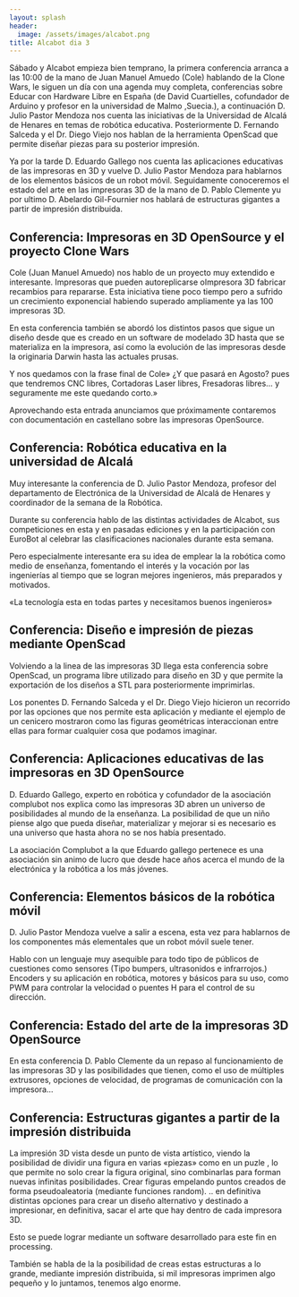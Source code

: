 ```yaml
---
layout: splash
header:
  image: /assets/images/alcabot.png
title: Alcabot dia 3
---
```


Sábado y Alcabot empieza bien temprano, la primera conferencia arranca a las 10:00 de la mano de Juan Manuel Amuedo (Cole) hablando de la Clone Wars, le siguen un día con una agenda muy completa, conferencias sobre Educar con Hardware Libre en España (de David Cuartielles, cofundador de Arduino y profesor en la universidad de Malmo ,Suecia.), a continuación D. Julio Pastor Mendoza nos cuenta las iniciativas de la Universidad de Alcalá de Henares en temas de robótica educativa. Posteriormente  D. Fernando Salceda y el Dr. Diego Viejo nos hablan de la herramienta OpenScad que permite diseñar piezas para su posterior impresión.

Ya por la tarde D. Eduardo Gallego nos cuenta las aplicaciones educativas de las impresoras en 3D y vuelve D. Julio Pastor Mendoza para hablarnos de los elementos básicos de un robot móvil. Seguidamente conoceremos el estado del arte en las impresoras 3D de la mano de D. Pablo Clemente yu por ultimo D. Abelardo Gil-Fournier nos hablará de estructuras gigantes a partir de impresión distribuida.

## Conferencia: Impresoras en 3D OpenSource y el proyecto Clone Wars

Cole (Juan Manuel Amuedo) nos hablo  de un proyecto muy extendido e interesante. Impresoras que pueden autoreplicarse oImpresora 3D fabricar recambios para repararse. Esta iniciativa tiene poco tiempo pero a sufrido un crecimiento exponencial  habiendo superado ampliamente ya las 100 impresoras 3D.

En esta conferencia también se abordó los distintos pasos que sigue un diseño desde que es creado en un software de modelado 3D hasta que se materializa en la impresora, así como la evolución de las impresoras desde la originaria Darwin hasta las actuales prusas.


Y nos quedamos con la frase final de Cole» ¿Y que pasará en Agosto? pues que tendremos CNC libres, Cortadoras Laser libres, Fresadoras libres… y seguramente me este quedando corto.»

Aprovechando esta entrada anunciamos que próximamente contaremos con documentación en castellano sobre las impresoras OpenSource.

## Conferencia: Robótica educativa en la universidad de Alcalá

Muy interesante la conferencia de D. Julio Pastor Mendoza, profesor del departamento de Electrónica de la Universidad de Alcalá de Henares y coordinador de la semana de la Robótica.

Durante su conferencia hablo de las distintas actividades de Alcabot, sus competiciones en esta y en pasadas ediciones y en la participación con EuroBot al celebrar las clasificaciones nacionales durante esta semana.

Pero especialmente interesante era su idea de emplear la la robótica como medio de enseñanza, fomentando el interés y la vocación por las ingenierías al tiempo que se logran mejores ingenieros, más preparados y motivados.

«La tecnología esta en todas partes y necesitamos buenos ingenieros»

## Conferencia: Diseño e impresión de piezas mediante OpenScad

Volviendo a la linea de las impresoras 3D llega esta conferencia sobre OpenScad, un programa libre utilizado para diseño en 3D y que permite la exportación de los diseños a STL para posteriormente imprimirlas.

Los ponentes D. Fernando Salceda y el Dr. Diego Viejo hicieron un recorrido por las opciones que nos permite esta aplicación  y mediante el ejemplo de un cenicero mostraron como las figuras geométricas interaccionan entre ellas para formar cualquier cosa que podamos imaginar.

## Conferencia: Aplicaciones educativas de las impresoras en 3D OpenSource

 D. Eduardo Gallego, experto en robótica y cofundador de la asociación complubot nos explica como las impresoras 3D abren un universo de posibilidades al mundo de la enseñanza. La posibilidad de que un niño piense algo que  pueda diseñar, materializar y mejorar si es necesario es una universo que hasta ahora no se nos había presentado.

La asociación Complubot a la que Eduardo gallego pertenece es una asociación sin animo de lucro que desde hace años acerca el mundo de la electrónica y la robótica a los más jóvenes.

## Conferencia: Elementos básicos de la robótica móvil

D. Julio Pastor Mendoza vuelve a salir a escena, esta vez para hablarnos de los componentes más elementales que un robot móvil suele tener.

Hablo con un lenguaje muy asequible para todo tipo de públicos de cuestiones como sensores (Tipo bumpers, ultrasonidos e infrarrojos.) Encoders y su aplicación en robótica, motores y básicos para su uso, como PWM para controlar la velocidad o puentes H para el control de su dirección.

## Conferencia: Estado del arte de la impresoras 3D OpenSource

En esta conferencia  D. Pablo Clemente da un repaso al funcionamiento de las impresoras 3D y las posibilidades que tienen, como el uso de múltiples extrusores, opciones de velocidad, de programas de comunicación con la impresora…

## Conferencia: Estructuras gigantes a partir de la impresión distribuida

La impresión 3D vista desde un punto de vista artístico,  viendo la posibilidad de dividir una figura en varias «piezas» como en un puzle , lo que permite no solo crear la figura original, sino combinarlas para forman nuevas infinitas posibilidades. Crear figuras empelando puntos creados de forma pseudoaleatoria (mediante funciones random). .. en definitiva distintas opciones para crear un diseño alternativo y destinado a impresionar, en definitiva, sacar el arte que hay dentro de cada impresora 3D.

Esto se puede lograr mediante un software desarrollado para este fin en processing.

También se habla de la la posibilidad de creas estas estructuras a lo grande, mediante impresión distribuida, si mil impresoras imprimen algo pequeño y lo juntamos, tenemos algo enorme.